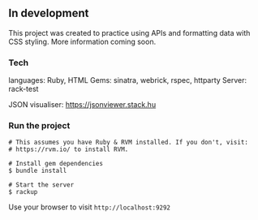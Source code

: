 ## In development 

This project was created to practice using APIs and formatting data with CSS styling.
More information coming soon.

### Tech

languages: Ruby, HTML
Gems: sinatra, webrick, rspec, httparty
Server: rack-test

<!-- add link to V&A API -->
JSON visualiser: https://jsonviewer.stack.hu 
<!-- excalladraw, figma, trello for planning -->

### Run the project

```shell
# This assumes you have Ruby & RVM installed. If you don't, visit:
# https://rvm.io/ to install RVM.

# Install gem dependencies 
$ bundle install

# Start the server
$ rackup
```

Use your browser to visit `http://localhost:9292` 


